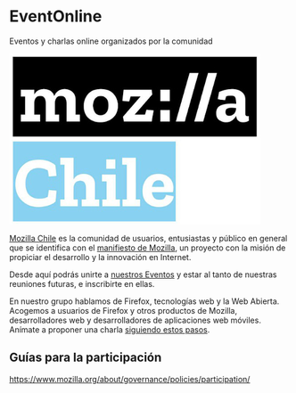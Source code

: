 # EventOnline
Eventos y charlas online organizados por la comunidad

![Mozilla Chile](logomozcl.png)

[Mozilla Chile](https://mozillachile.cl) es la comunidad de usuarios, entusiastas y
público en general que se identifica con el
[manifiesto de Mozilla](https://www.mozilla.org/es-ES/about/manifesto/), un
proyecto con la misión de propiciar el desarrollo y la innovación en Internet.

Desde aquí podrás unirte a
[nuestros Eventos](https://community.mozilla.org/en/groups/mozilla-chile/?view=events) y estar al
tanto de nuestras reuniones futuras, e inscribirte en ellas.

En nuestro grupo hablamos de Firefox, tecnologías web y la Web Abierta. Acogemos
a usuarios de Firefox y otros productos de Mozilla, desarrolladores web y
desarrolladores de aplicaciones web móviles. Anímate a proponer una charla [siguiendo estos pasos](https://github.com/mozillachile/EventOnline/wiki/%C2%BFC%C3%B3mo-proponer-una-charla%3F).

## Guías para la participación

https://www.mozilla.org/about/governance/policies/participation/

